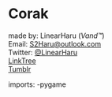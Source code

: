 # Corak

made by:
  LinearHaru (*Vand™*)  
Email: S2Haru@outlook.com  
Twitter: [@LinearHaru](https://twitter.com/LinearHaru)  
[LinkTree](https://linktr.ee/linearharu)  
[Tumblr](https://linearharu.tumblr.com/)  


imports:
-pygame
